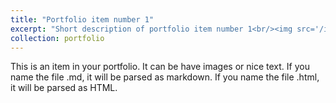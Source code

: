 ```yaml
---
title: "Portfolio item number 1"
excerpt: "Short description of portfolio item number 1<br/><img src='/images/huiyuan.jpg'>"
collection: portfolio
---
```


This is an item in your portfolio. It can be have images or nice text. If you name the file .md, it will be parsed as markdown. If you name the file .html, it will be parsed as HTML. 

